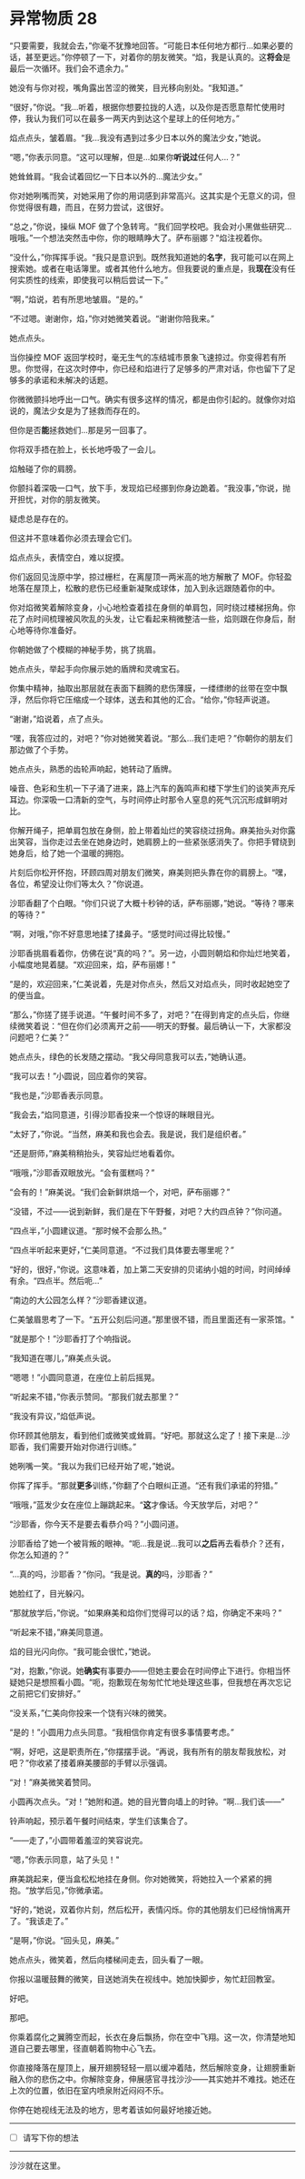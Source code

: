 # 异常物质 28

“只要需要，我就会去，”你毫不犹豫地回答。“可能日本任何地方都行...如果必要的话，甚至更远。”你停顿了一下，对着你的朋友微笑。“焰，我是认真的。这**将会**是最后一次循环。我们会不遗余力。”

她没有与你对视，嘴角露出苦涩的微笑，目光移向别处。“我知道。”

“很好，”你说。“我...听着，根据你想要拉拢的人选，以及你是否愿意帮忙使用时停，我认为我们可以在最多一两天内到达这个星球上的任何地方。”

焰点点头，皱着眉。“我...我没有遇到过多少日本以外的魔法少女，”她说。

“嗯，”你表示同意。“这可以理解，但是...如果你**听说过**任何人...？”

她耸耸肩。“我会试着回忆一下日本以外的...魔法少女。”

你对她咧嘴而笑，对她采用了你的用词感到非常高兴。这其实是个无意义的词，但你觉得很有趣，而且，在努力尝试，这很好。

“总之，”你说，操纵 MOF 做了个急转弯。“我们回学校吧。我会对小黑做些研究...哦哦。”一个想法突然击中你，你的眼睛睁大了。萨布丽娜？"焰注视着你。

“没什么，”你挥挥手说。“我只是意识到。既然我知道她的**名字**，我可能可以在网上搜索她。或者在电话簿里。或者其他什么地方。但我要说的重点是，我**现在**没有任何实质性的线索，即使我可以稍后尝试一下。”

“啊，”焰说，若有所思地皱眉。“是的。”

“不过嗯。谢谢你，焰，”你对她微笑着说。“谢谢你陪我来。”

她点点头。

当你操控 MOF 返回学校时，毫无生气的冻结城市景象飞速掠过。你变得若有所思。你觉得，在这次时停中，你已经和焰进行了足够多的严肃对话，你也留下了足够多的承诺和未解决的话题。

你微微颤抖地呼出一口气。确实有很多这样的情况，都是由你引起的。就像你对焰说的，魔法少女是为了拯救而存在的。

但你是否**能**拯救她们...那是另一回事了。

你将双手捂在脸上，长长地呼吸了一会儿。

焰触碰了你的肩膀。

你颤抖着深吸一口气，放下手，发现焰已经挪到你身边跪着。“我没事，”你说，抛开担忧，对你的朋友微笑。

疑虑总是存在的。

但这并不意味着你必须去理会它们。

焰点点头，表情空白，难以捉摸。

你们返回见泷原中学，掠过栅栏，在离屋顶一两米高的地方解散了 MOF。你轻盈地落在屋顶上，松散的悲伤已经重新凝聚成球体，加入到永远跟随着你的中。

你对焰微笑着解除变身，小心地检查着挂在身侧的单肩包，同时绕过楼梯拐角。你花了点时间梳理被风吹乱的头发，让它看起来稍微整洁一些，焰则跟在你身后，耐心地等待你准备好。

你朝她做了个模糊的神秘手势，挑了挑眉。

她点点头，举起手向你展示她的盾牌和灵魂宝石。

你集中精神，抽取出那层就在表面下翻腾的悲伤薄膜，一缕缥缈的丝带在空中飘浮，然后你将它压缩成一个球体，送去和其他的汇合。“给你，”你轻声说道。

“谢谢，”焰说着，点了点头。

“嘿，我答应过的，对吧？”你对她微笑着说。“那么...我们走吧？”你朝你的朋友们那边做了个手势。

她点点头，熟悉的齿轮声响起，她转动了盾牌。

噪音、色彩和生机一下子涌了进来，路上汽车的轰鸣声和楼下学生们的谈笑声充斥耳边。你深吸一口清新的空气，与时间停止时那令人窒息的死气沉沉形成鲜明对比。

你解开绳子，把单肩包放在身侧，脸上带着灿烂的笑容绕过拐角。麻美抬头对你露出笑容，当你走过去坐在她身边时，她肩膀上的一些紧张感消失了。你把手臂绕到她身后，给了她一个温暖的拥抱。

片刻后你松开怀抱，环顾四周对朋友们微笑，麻美则把头靠在你的肩膀上。“嘿，各位，希望没让你们等太久？”你说道。

沙耶香翻了个白眼。“你们只说了大概十秒钟的话，萨布丽娜，”她说。“等待？哪来的等待？”

“啊，对哦，”你不好意思地揉了揉鼻子。“感觉时间过得比较慢。”

沙耶香挑眉看着你，仿佛在说“真的吗？”。另一边，小圆则朝焰和你灿烂地笑着，小幅度地晃着腿。“欢迎回来，焰，萨布丽娜！”

“是的，欢迎回来，”仁美说着，先是对你点头，然后又对焰点头，同时收起她空了的便当盒。

“那么，”你搓了搓手说道。“午餐时间不多了，对吧？”在得到肯定的点头后，你继续微笑着说：“但在你们必须离开之前——明天的野餐。最后确认一下，大家都没问题吧？仁美？”

她点点头，绿色的长发随之摆动。“我父母同意我可以去，”她确认道。

“我可以去！”小圆说，回应着你的笑容。

“我也是，”沙耶香表示同意。

“我会去，”焰同意道，引得沙耶香投来一个惊讶的眯眼目光。

“太好了，”你说。“当然，麻美和我也会去。我是说，我们是组织者。”

“还是厨师，”麻美稍稍抬头，笑容灿烂地看着你。

“哦哦，”沙耶香双眼放光。“会有蛋糕吗？”

“会有的！”麻美说。“我们会新鲜烘焙一个，对吧，萨布丽娜？”

“没错，不过——说到新鲜，我们是在下午野餐，对吧？大约四点钟？”你问道。

“四点半，”小圆建议道。“那时候不会那么热。”


“四点半听起来更好，”仁美同意道。“不过我们具体要去哪里呢？”

“好的，很好，”你说。这意味着，加上第二天安排的贝诺纳小姐的时间，时间绰绰有余。“四点半。然后呃...”

“南边的大公园怎么样？”沙耶香建议道。

仁美皱眉思考了一下。“五开公刻后问道。”那里很不错，而且里面还有一家茶馆。"

“就是那个！”沙耶香打了个响指说。

“我知道在哪儿，”麻美点头说。

“嗯嗯！”小圆同意道，在座位上前后摇晃。

“听起来不错，”你表示赞同。“那我们就去那里？”

“我没有异议，”焰低声说。

你环顾其他朋友，看到他们或微笑或耸肩。“好吧。那就这么定了！接下来是...沙耶香，我们需要开始对你进行训练。”

她咧嘴一笑。“我以为我们已经开始了呢，”她说。

你挥了挥手。“那就**更多**训练，”你翻了个白眼纠正道。“还有我们承诺的狩猎。”

“哦哦，”蓝发少女在座位上蹦跳起来。“**这**才像话。今天放学后，对吧？”

“沙耶香，你今天不是要去看恭介吗？”小圆问道。

沙耶香给了她一个被背叛的眼神。“呃...我是说...我可以**之后**再去看恭介？还有，你怎么知道的？”

“...真的吗，沙耶香？”你问。“我是说。**真的**吗，沙耶香？”

她脸红了，目光躲闪。

“那就放学后，”你说。“如果麻美和焰你们觉得可以的话？焰，你确定不来吗？”

“听起来不错，”麻美同意道。

焰的目光闪向你。“我可能会很忙，”她说。

“对，抱歉，”你说。她**确实**有事要办——但她主要会在时间停止下进行。你相当怀疑她只是想照看小圆。“呃，抱歉现在匆匆忙忙地处理这些事，但我想在再次忘记之前把它们安排好。”

“没关系，”仁美向你投来一个饶有兴味的微笑。

“是的！”小圆用力点头同意。“我相信你肯定有很多事情要考虑。”

“啊，好吧，这是职责所在，”你摆摆手说。“再说，我有所有的朋友帮我放松，对吧？”你收紧了搂着麻美腰部的手臂以示强调。

“对！”麻美微笑着赞同。

小圆再次点头。“对！”她附和道。她的目光瞥向墙上的时钟。“啊...我们该——”

铃声响起，预示着午餐时间结束，学生们该集合了。

“——走了，”小圆带着羞涩的笑容说完。

“嗯，”你表示同意，站了头见！"

麻美跳起来，便当盒松松地挂在身侧。你对她微笑，将她拉入一个紧紧的拥抱。“放学后见，”你微承诺。

“好的，”她说，双着你片刻，然后松开，表情闪烁。你的其他朋友们已经悄悄离开了。“我该走了。”

“是啊，”你说。“回头见，麻美。”

她点点头，微笑着，然后向楼梯间走去，回头看了一眼。



你报以温暖鼓舞的微笑，目送她消失在视线中。她加快脚步，匆忙赶回教室。

好吧。

那吧。

你乘着腐化之翼腾空而起，长衣在身后飘扬，你在空中飞翔。这一次，你清楚地知道自己要去哪里，径直朝着购物中心飞去。

你直接降落在屋顶上，展开翅膀轻轻一扇以缓冲着陆，然后解除变身，让翅膀重新融入你的悲伤之中。你解除变身，伸展感官寻找沙沙——其实她并不难找。她还在上次的位置，依旧在室内喷泉附近闷闷不乐。

你停在她视线无法及的地方，思考着该如何最好地接近她。

---

- [ ] 请写下你的想法

---

沙沙就在这里。
